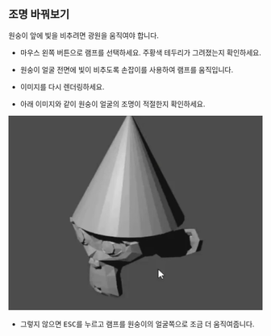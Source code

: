 ## 조명 바꿔보기

원숭이 앞에 빛을 비추려면 광원을 움직여야 합니다.

+ 마우스 왼쪽 버튼으로 램프를 선택하세요. 주황색 테두리가 그려졌는지 확인하세요.

+ 원숭이 얼굴 전면에 빛이 비추도록 손잡이를 사용하여 램프를 움직입니다.

+ 이미지를 다시 렌더링하세요.

+ 아래 이미지와 같이 원숭이 얼굴의 조명이 적절한지 확인하세요.

![잘 조명된 원숭이](images/well-lit.png)

+ 그렇지 않으면 <kbd>ESC</kbd>를 누르고 램프를 원숭이의 얼굴쪽으로 조금 더 움직여줍니다.